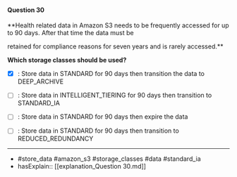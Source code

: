 #### Question  30

**Health related data in Amazon S3 needs to be frequently accessed for up to 90 days. After that time the data must be

retained for compliance reasons for seven years and is rarely accessed.**

**Which storage classes should be used?**

- [x] :  Store data in STANDARD for 90 days then transition the data to DEEP_ARCHIVE

- [ ] :  Store data in INTELLIGENT_TIERING for 90 days then transition to STANDARD_IA

- [ ] :  Store data in STANDARD for 90 days then expire the data

- [ ] :  Store data in STANDARD for 90 days then transition to REDUCED_REDUNDANCY

----

- #store_data #amazon_s3 #storage_classes #data #standard_ia
- hasExplain:: [[explanation_Question  30.md]]
